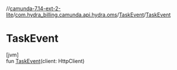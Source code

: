 //[camunda-7.14-ext-2-lite](../../../index.md)/[com.hydra_billing.camunda.api.hydra.oms](../index.md)/[TaskEvent](index.md)/[TaskEvent](-task-event.md)

# TaskEvent

[jvm]\
fun [TaskEvent](-task-event.md)(client: HttpClient)
